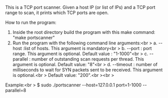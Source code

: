 This is a TCP port scanner. Given a host IP (or list of IPs) and a TCP port range to scan, it prints which TCP ports are open.

How to run the program:
1. Inside the root directory build the program with this make command: "make portscanner"
2. Run the program with the following command line arguments:<br \>
   a. --host :list of hosts. This argument is mandatory<br \>
   b. --port : port range. This argument is optional. Default value : "1-1000"<br \>
   c. --parallel : number of outstanding scan requests per thread. This argument is optional. Default value: "8"<br \>
   d. --timeout : number of milliseconds to wait for SYN packets sent to be received. This argument is optional.<br \>
                  Default value: "200".<br \><br \>

Example:<br \>
	$ sudo ./portscanner --host=127.0.0.1 port=1-1000 --parallel=8

